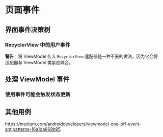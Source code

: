 # 页面事件

## 界面事件决策树

### RecyclerView 中的用户事件

**警告**：将 ViewModel 传入 `RecyclerView` 适配器是一种不妥的做法，因为它会将适配器与 ViewModel 类紧密耦合。

## 处理 ViewModel 事件

### 使用事件可能会触发状态更新

## 其他用例

https://medium.com/androiddevelopers/viewmodel-one-off-event-antipatterns-16a1da869b95
